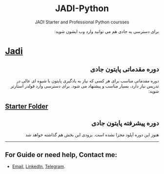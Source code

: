 <h1 align="center">JADI-Python</h1>
<p align="center">JADI Starter and Professional Python coursses</p>
<p dir="rtl">
برای دسترسی به جادی هم می توانید وارد وب ایشون شوید:
</p>

# [Jadi](www.jadi.net)

<h2 dir="rtl">
دوره مقدماتی پایتون جادی
</h2>
<p dir="rtl">
دوره مقدماتی مناسب برای هر کسی که نیاز به یادگیری پایتون با شیوه ای عالی در تدریس نیاز دارد، بسیار مناسب و پیشنهاد می شود.
برای دسترسی وارد فولدر استارتر شوید:
</p>

## [Starter Folder](https://github.com/MKarimi21/JADI-Python/tree/master/Starter)


<h2 dir="rtl">
     دوره پیشرفته پایتون جادی
</h2>


<p dir="rtl">
هنوز این دوره آپلود مجزا نشده است. بزودی این بخش هم گذاشته خواهد شد
</p>





---
## For Guide or need help, Contact me:
- [Email](mailto:mkarimi21@hotmail.com), [LinkedIn](https://www.linkedin.com/in/mkarimi21/), [Telegram](https://telegram.me/mkarimi21). 
     


